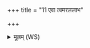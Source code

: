 +++
title = "11 एवा त्वमरललाभ"

+++
<details><summary>मूलम् (WS)</summary>

एवा त्वमरललाभ वा धीभिः प्रेषितो मम ।  
आक्रन्दस्य ललाभ वाहस्य कामेन शुष्व च ।  
एवा त्वमरललाभ आधीभिः प्रेषितो मम ॥ ॥ ११ ॥
</details>